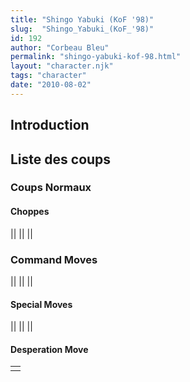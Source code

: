 ```yaml
---
title: "Shingo Yabuki (KoF '98)"
slug:  "Shingo_Yabuki_(KoF_'98)"
id: 192
author: "Corbeau Bleu"
permalink: "shingo-yabuki-kof-98.html"
layout: "character.njk"
tags: "character"
date: "2010-08-02"
---
```


## Introduction

## Liste des coups

### Coups Normaux

#### Choppes

||
||
||

### Command Moves

||
||
||

#### Special Moves

||
||
||

#### Desperation Move

|     |
|-----|
|     |
